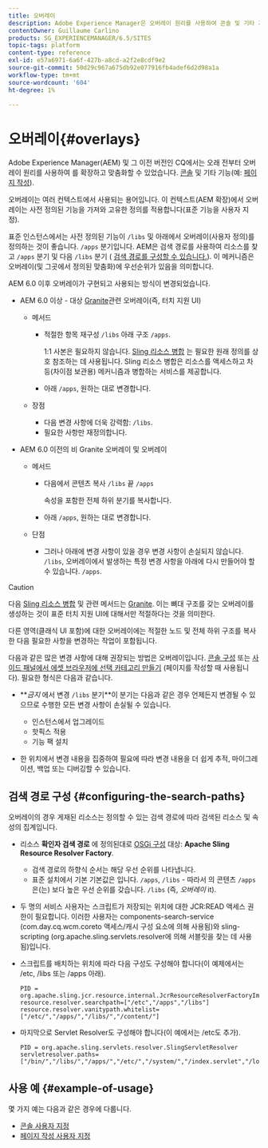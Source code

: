 ```yaml
---
title: 오버레이
description: Adobe Experience Manager은 오버레이 원리를 사용하여 콘솔 및 기타 기능을 확장하고 사용자 정의할 수 있습니다.
contentOwner: Guillaume Carlino
products: SG_EXPERIENCEMANAGER/6.5/SITES
topic-tags: platform
content-type: reference
exl-id: e57a6971-6a6f-427b-a8cd-a2f2e8cdf9e2
source-git-commit: 50d29c967a675db92e077916fb4adef6d2d98a1a
workflow-type: tm+mt
source-wordcount: '604'
ht-degree: 1%

---
```


# 오버레이{#overlays}

Adobe Experience Manager(AEM) 및 그 이전 버전인 CQ에서는 오래 전부터 오버레이 원리를 사용하여 를 확장하고 맞춤화할 수 있었습니다. [콘솔](/help/sites-developing/customizing-consoles-touch.md) 및 기타 기능(예: [페이지 작성](/help/sites-developing/customizing-page-authoring-touch.md)).

오버레이는 여러 컨텍스트에서 사용되는 용어입니다. 이 컨텍스트(AEM 확장)에서 오버레이는 사전 정의된 기능을 가져와 고유한 정의를 적용합니다(표준 기능을 사용자 지정).

표준 인스턴스에서는 사전 정의된 기능이 `/libs` 및 아래에서 오버레이(사용자 정의)를 정의하는 것이 좋습니다. `/apps` 분기입니다. AEM은 검색 경로를 사용하여 리소스를 찾고 `/apps` 분기 및 다음 `/libs` 분기 ( [검색 경로를 구성할 수 있습니다.](#configuring-the-search-paths)). 이 메커니즘은 오버레이(및 그곳에서 정의된 맞춤화)에 우선순위가 있음을 의미합니다.

AEM 6.0 이후 오버레이가 구현되고 사용되는 방식이 변경되었습니다.

* AEM 6.0 이상 - 대상 [Granite](https://developer.adobe.com/experience-manager/reference-materials/6-5/granite-ui/api/jcr_root/libs/granite/ui/index.html)관련 오버레이(즉, 터치 지원 UI)

   * 메서드

      * 적절한 항목 재구성 `/libs` 아래 구조 `/apps`.

        1:1 사본은 필요하지 않습니다. [Sling 리소스 병합](/help/sites-developing/sling-resource-merger.md) 는 필요한 원래 정의를 상호 참조하는 데 사용됩니다. Sling 리소스 병합은 리소스를 액세스하고 차등(차이점 보관용) 메커니즘과 병합하는 서비스를 제공합니다.

      * 아래 `/apps`, 원하는 대로 변경합니다.

   * 장점

      * 다음 변경 사항에 더욱 강력함: `/libs`.
      * 필요한 사항만 재정의합니다.

* AEM 6.0 이전의 비 Granite 오버레이 및 오버레이

   * 메서드

      * 다음에서 콘텐츠 복사 `/libs` 끝 `/apps`

        속성을 포함한 전체 하위 분기를 복사합니다.

      * 아래 `/apps`, 원하는 대로 변경합니다.

   * 단점

      * 그러나 아래에 변경 사항이 있을 경우 변경 사항이 손실되지 않습니다. `/libs`, 오버레이에서 발생하는 특정 변경 사항을 아래에 다시 만들어야 할 수 있습니다. `/apps`.

>[!CAUTION]
>
>다음 [Sling 리소스 병합](/help/sites-developing/sling-resource-merger.md) 및 관련 메서드는 [Granite](https://developer.adobe.com/experience-manager/reference-materials/6-5/granite-ui/api/jcr_root/libs/granite/ui/index.html). 이는 뼈대 구조를 갖는 오버레이를 생성하는 것이 표준 터치 지원 UI에 대해서만 적절하다는 것을 의미한다.
>
>다른 영역(클래식 UI 포함)에 대한 오버레이에는 적절한 노드 및 전체 하위 구조를 복사한 다음 필요한 사항을 변경하는 작업이 포함됩니다.

다음과 같은 많은 변경 사항에 대해 권장되는 방법은 오버레이입니다. [콘솔 구성](/help/sites-developing/customizing-consoles-touch.md#create-a-custom-console) 또는 [사이드 패널에서 에셋 브라우저에 선택 카테고리 만들기](/help/sites-developing/customizing-page-authoring-touch.md#add-new-selection-category-to-asset-browser) (페이지를 작성할 때 사용됩니다). 필요한 형식은 다음과 같습니다.

* ***금지* 에서 변경 `/libs` 분기&#x200B;**이 분기는 다음과 같은 경우 언제든지 변경될 수 있으므로 수행한 모든 변경 사항이 손실될 수 있습니다.

   * 인스턴스에서 업그레이드
   * 핫픽스 적용
   * 기능 팩 설치

* 한 위치에서 변경 내용을 집중하여 필요에 따라 변경 내용을 더 쉽게 추적, 마이그레이션, 백업 또는 디버깅할 수 있습니다.

## 검색 경로 구성 {#configuring-the-search-paths}

오버레이의 경우 게재된 리소스는 정의할 수 있는 검색 경로에 따라 검색된 리소스 및 속성의 집계입니다.

* 리소스 **확인자 검색 경로** 에 정의된대로 [OSGi 구성](/help/sites-deploying/configuring-osgi.md) 대상: **Apache Sling Resource Resolver Factory**.

   * 검색 경로의 하향식 순서는 해당 우선 순위를 나타냅니다.
   * 표준 설치에서 기본 기본값은 입니다. `/apps`, `/libs` - 따라서 의 콘텐츠 `/apps` 은(는) 보다 높은 우선 순위를 갖습니다. `/libs` (즉, *오버레이* it).

* 두 명의 서비스 사용자는 스크립트가 저장되는 위치에 대한 JCR:READ 액세스 권한이 필요합니다. 이러한 사용자는 components-search-service (com.day.cq.wcm.coreto 액세스/캐시 구성 요소에 의해 사용됨)와 sling-scripting (org.apache.sling.servlets.resolver에 의해 서블릿을 찾는 데 사용됨)입니다.
* 스크립트를 배치하는 위치에 따라 다음 구성도 구성해야 합니다(이 예제에서는 /etc, /libs 또는 /apps 아래).

  ```
  PID = org.apache.sling.jcr.resource.internal.JcrResourceResolverFactoryImpl
  resource.resolver.searchpath=["/etc","/apps","/libs"]
  resource.resolver.vanitypath.whitelist=["/etc/","/apps/","/libs/","/content/"]
  ```

* 마지막으로 Servlet Resolver도 구성해야 합니다(이 예에서는 /etc도 추가).

  ```
  PID = org.apache.sling.servlets.resolver.SlingServletResolver
  servletresolver.paths=["/bin/","/libs/","/apps/","/etc/","/system/","/index.servlet","/login.servlet","/services/"]
  ```

## 사용 예 {#example-of-usage}

몇 가지 예는 다음과 같은 경우에 다룹니다.

* [콘솔 사용자 지정](/help/sites-developing/customizing-consoles-touch.md)
* [페이지 작성 사용자 지정](/help/sites-developing/customizing-page-authoring-touch.md)
